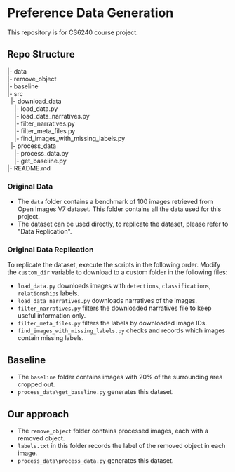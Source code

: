 # Preference Data Generation

This repository is for CS6240 course project.

## Repo Structure
|- data\
|- remove_object\
|- baseline\
|- src\
&nbsp;&nbsp;|- download_data\
&nbsp;&nbsp;&nbsp;&nbsp;|- load_data.py\
&nbsp;&nbsp;&nbsp;&nbsp;|- load_data_narratives.py\
&nbsp;&nbsp;&nbsp;&nbsp;|- filter_narratives.py\
&nbsp;&nbsp;&nbsp;&nbsp;|- filter_meta_files.py\
&nbsp;&nbsp;&nbsp;&nbsp;|- find_images_with_missing_labels.py\
&nbsp;&nbsp;|- process_data\
&nbsp;&nbsp;&nbsp;&nbsp;|- process_data.py\
&nbsp;&nbsp;&nbsp;&nbsp;|- get_baseline.py\
|- README.md

### Original Data
- The `data` folder contains a benchmark of 100 images retrieved from Open Images V7 dataset. This folder contains all the data used for this project.
- The dataset can be used directly, to replicate the dataset, please refer to "Data Replication".

### Original Data Replication
To replicate the dataset, execute the scripts in the following order.
Modify the `custom_dir` variable to download to a custom folder in the following files:

- `load_data.py` downloads images with `detections`, `classifications`, `relationships` labels. 
- `load_data_narratives.py` downloads narratives of the images.
- `filter_narratives.py` filters the downloaded narratives file to keep useful information only.
- `filter_meta_files.py` filters the labels by downloaded image IDs.
- `find_images_with_missing_labels.py` checks and records which images contain missing labels.

## Baseline
- The `baseline` folder contains images with 20% of the surrounding area cropped out.
- `process_data\get_baseline.py` generates this dataset.

## Our approach
- The `remove_object` folder contains processed images, each with a removed object.
- `labels.txt` in this folder records the label of the removed object in each image.
- `process_data\process_data.py` generates this dataset.
